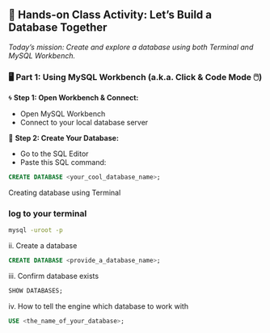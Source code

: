 ## 🎯 Hands-on Class Activity: Let’s Build a Database Together
_Today’s mission: Create and explore a database using both Terminal and MySQL Workbench._

### 🖥️ Part 1: Using MySQL Workbench (a.k.a. Click & Code Mode 🖱️)

 🌀 **Step 1: Open Workbench & Connect:**
   - Open MySQL Workbench
   - Connect to your local database server

🧱 **Step 2: Create Your Database:**
  - Go to the SQL Editor
  - Paste this SQL command:
     
```sql
CREATE DATABASE <your_cool_database_name>;
```

Creating database using Terminal

### log to your terminal
```bash
mysql -uroot -p
```
ii. Create a database
```sql
CREATE DATABASE <provide_a_database_name>;
```
iii. Confirm database exists
```sql
SHOW DATABASES;
```
iv. How to tell the engine which database to work with
```sql
USE <the_name_of_your_database>;
```

